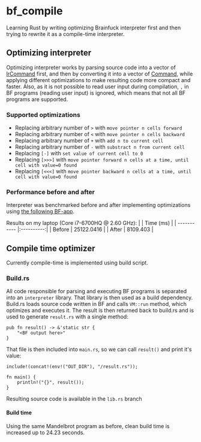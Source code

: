 # bf_compile
Learning Rust by writing optimizing Brainfuck interpreter first and then trying to rewrite it as a compile-time interpreter.

## Optimizing interpreter
Optimizing interpreter works by parsing source code into a vector of [IrCommand](./src/enums.rs) first, and then by converting it into a vector of [Command](./src/enums.rs),
while applying different optimizations to make resulting code more compact and faster.
Also, as it is not possible to read user input during compilation, `,` in BF programs (reading user input) is ignored, which means that not all BF programs are supported.

### Supported optimizations
* Replacing arbitrary number of `>` with `move pointer n cells forward`
* Replacing arbitrary number of `<` with `move pointer n cells backward`
* Replacing arbitrary number of `+` with `add n to current cell`
* Replacing arbitrary number of `-` with `substract n from current cell`
* Replacing `[-]` with `set value of current cell to 0`
* Replacing `[>>>]` with `move pointer forward n cells at a time, until cell with value=0 found`
* Replacing `[<<<]` with `move pointer backward n cells at a time, until cell with value=0 found`

### Performance before and after
Interpreter was benchmarked before and after implementing optimizations using [the following BF-app](http://esoteric.sange.fi/brainfuck/bf-source/prog/mandelbrot.b).

Results on my laptop (Core i7-6700HQ @ 2.60 GHz):
|             | Time (ms)  |
| ----------- |:----------:|
| Before      | 25122.0416 |
| After       | 8109.403   |

## Compile time optimizer

Currently compile-time is implemented using build script.

### Build.rs

All code responsible for parsing and executing BF programs is separated into an `interpreter` library. That library is then used as a build dependency.
Build.rs loads source code written in BF and calls `VM::run` method, which optimizes and executes it. The result is then returned back to build.rs and is used to generate `result.rs` with a single method:

```
pub fn result() -> &'static str {
    "<BF output here>"
}
```


That file is then included into `main.rs`, so we can call `result()` and print it's value:

```
include!(concat!(env!("OUT_DIR"), "/result.rs"));

fn main() {
    println!("{}", result());
}
```

Resulting source code is available in the `lib.rs` branch

#### Build time

Using the same Mandelbrot program as before, clean build time is increased up to 24.23 seconds.

